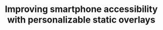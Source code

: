 ---
###############
# DO NOT EDIT
layout: publication
###############

###############
# TO EDIT
# pub title
title: Improving smartphone accessibility with personalizable static overlays

# project image
image:
  name: 2017_assets_static_overlays.png
  alt-text: "static overlays" # provide a description for the image #a11y

# short description of the publication
description: We present an approach that superimposes a virtual overlay to all other interfaces ensuring interface consistency by re-structuring how content is accessed in every screen. The screen is splitted in two, dedicating half to a configurable set of static options regardless of context; while the other enables the standard content navigation gestures with the ability to re-order content and apply filters.

# nickname of the person set in data/team_members.yml
authors: André Rodrigues, André Santos, Kyle Montague, Tiago Guerreiro

# link to the pdf
pdf: https://tjvguerreiro.github.io/pubs/sp100rodrigues.pdf

conference-name: ASSETS
venue: "19th International ACM SIGACCESS Conference on Computers and Accessibility. Baltimore, Maryland, USA, October, 2017"
year: 2017

projects:
  - smartphone_accessibility

# area for filter purpose
area: access
###############

---